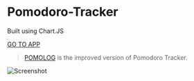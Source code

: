 # Pomodoro-Tracker
Built using Chart.JS

[GO TO APP](https://berkinakkaya.github.io/Pomodoro-Tracker)

> [POMOLOG](https://pomolog-berkinakkaya.web.app) is the improved version of Pomodoro Tracker.

![Screenshot](https://berkinakkaya.github.io/Pomodoro-Tracker/img/Screenshot.jpg)
